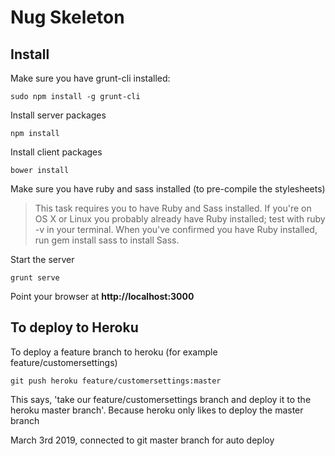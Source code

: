 Nug Skeleton
=================

## Install

Make sure you have grunt-cli installed:
```
sudo npm install -g grunt-cli
```

Install server packages
```
npm install
```

Install client packages
```
bower install
```

Make sure you have ruby and sass installed (to pre-compile the stylesheets)
>This task requires you to have Ruby and Sass installed. If you're on OS X or Linux you probably already have Ruby installed; test with ruby -v in your terminal. When you've confirmed you have Ruby installed, run gem install sass to install Sass.

Start the server
```
grunt serve
```

Point your browser at **http://localhost:3000**

## To deploy to Heroku
To deploy a feature branch to heroku (for example feature/customersettings)
```
git push heroku feature/customersettings:master
```
This says, 'take our feature/customersettings branch and deploy it to the heroku master branch'.  Because heroku only likes to deploy the master branch

March 3rd 2019, connected to git master branch for auto deploy
